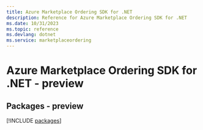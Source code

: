 ```yaml
---
title: Azure Marketplace Ordering SDK for .NET
description: Reference for Azure Marketplace Ordering SDK for .NET
ms.date: 10/31/2023
ms.topic: reference
ms.devlang: dotnet
ms.service: marketplaceordering
---
```

# Azure Marketplace Ordering SDK for .NET - preview
## Packages - preview
[!INCLUDE [packages](marketplace-ordering-index.md)]